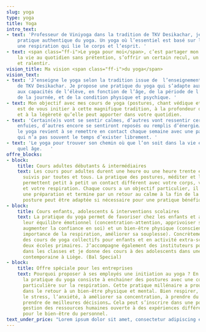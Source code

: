 ```yaml
---
slug: yoga
type: yoga
title: Yoga
intro_text:
- text: 'Professeur de Viniyoga dans la tradition de TKV Desikachar, je propose une
    pratique authentique du yoga. Un yoga où l’essentiel est basé sur le  souffle,
    une respiration qui lie le corps et l’esprit. '
- text: <span class="ff-i">Le yoga pour moi</span>, c’est partager mon regard sur
    la vie au quotidien sans prétention, s’offrir un certain recul, un peu de hauteur
    et ralentir.
vision_title: Ma vision <span class="ff-i">du yoga</span>
vision_text:
- text: 'J’enseigne le yoga selon la tradition issue de  l’enseignement de Krishnamacharya et
    de TKV Desikachar. Je propose une pratique du yoga qui s’adapte aux besoins et
    aux capacités de l’élève, en fonction de l’âge, de la période de l’année, le moment
    de la journée, et de la condition physique et psychique. '
- text: Mon objectif avec mes cours de yoga (postures, chant védique et méditation)
    est de vous initier à cette magnifique tradition, à la profondeur de son apport
    et à la légèreté qu’elle peut apporter dans votre quotidien.
- text: 'Certain(e)s vont se sentir calmes, d’autres vont ressentir certaines émotions
    enfuies, d’autres encore se sentiront reposés ou remplis d’énergie… Pratiquer
    le yoga revient à se remettre en contact chaque semaine avec une partie de soi
    qui n’a pas souvent le temps d’exister librement. '
- text: 'Le yoga pour trouver son chemin où que l’on soit dans la vie et à n’importe
    quel âge.   '
offre_blocks:
- block:
    title: Cours adultes débutants & intermédiaires
    text: Les cours pour adultes durent une heure ou une heure trente et peuvent être
      suivis par toutes et tous. La pratique des postures, méditer et le chant védique
      permettent petit à petit un contact différent avec votre corps, votre esprit
      et votre respiration. Chaque cours a un objectif particulier, il débute avec
      une préparation et termine par un retour au calme à la fin de la séance. Chaque
      posture peut être adaptée si nécessaire pour une pratique bénéfique et respectueuse.
- block:
    title: Cours enfants, adolescents & interventions scolaires
    text: La pratique du yoga permet de favoriser chez les enfants et adolescents
      leur équilibre émotionnel (concentration-attention, apprivoiser ses émotions,
      augmenter la confiance en soi) et un bien-être physique (conscience de son corps,
      importance de la respiration, améliorer sa souplesse). Concrètement, j’organise
      des cours de yoga collectifs pour enfants et en activité extra-scolaire dans
      deux écoles primaires. J’accompagne également des instituteurs pour une sensibilisation
      dans les classes et je donne des cours à des adolescents dans une école de danse
      contemporaine à Liège. (Bal Special)
- block:
    title: Offre spéciale pour les entreprises
    text: Pourquoi proposer à ses employés une initiation au yoga ? En quelques mots,
      la pratique du yoga consiste à enchainer des postures avec une concentration
      particulière sur la respiration. Cette pratique millénaire a prouvé son efficacité
      dans le retour à un bien-être physique et mental. Bien respirer, aider à gérer
      le stress, l’anxiété, à améliorer sa concentration, à prendre du recul pour
      prendre de meilleures décisions… Cela peut s’inscrire dans une politique de
      gestion des ressources humaines ouverte à des expériences différentes et constructive
      pour le bien-être du personnel.
text_under_price: "Lorem ipsum dolor sit amet, consectetur adipiscing elit. Vivamus fermentum erat non nunc rutrum luctus. Integer a augue scelerisque, bibendum urna a, consectetur metus. Sed nec maximus nisl, ut posuere risus. Etiam finibus tristique magna. Pellentesque id diam porttitor, tempus libero ac, ullamcorper dolor. Morbi magna ipsum, blandit ac nunc ac, fringilla lobortis enim. Ut blandit est iaculis, facilisis arcu id, vulputate tortor. Suspendisse volutpat tortor non eros faucibus consequat. Sed a lectus in nisl mattis molestie vitae sit amet eros. Donec et eros et mi tempor congue eget ac nibh. Mauris tortor lectus, elementum sit amet consectetur vel, aliquam eu leo. Nam in eros gravida, convallis sem a, pellentesque tellus. Maecenas commodo nisi viverra, pulvinar urna sed, dignissim erat. Sed in lacus urna. Nulla nec dictum neque. Suspendisse potenti. Lorem ipsum dolor sit amet, consectetur adipiscing elit. Vivamus fermentum erat non nunc rutrum luctus. Integer a augue scelerisque, bibendum urna a, consectetur metus. Sed nec maximus nisl, ut posuere risus."
---
```


